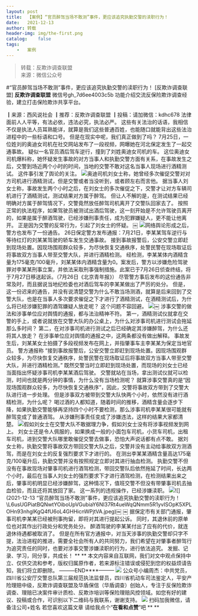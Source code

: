 ```yaml
---
layout:	post
title:	【案例】“官员醉驾当场不敢测”事件，更应该追究执勤交警的渎职行为！
date:	2021-12-13
author:	转载
header-img:	img/the-first.png
catalog:	false
tags:
	-	案例
---
```


<blockquote><p>转载：反欺诈调查联盟<br>
来源：微信公众号</p></blockquote>

#“官员醉驾当场不敢测”事件，更应该追究执勤交警的渎职行为！
[反欺诈调查联盟]
**反欺诈调查联盟**
微信号gh_7d6ee4003c5b
功能介绍交流反保险欺诈调查经验，建立打击保险欺诈共享平台。

┃来源：西风说社会
┃推荐：反欺诈调查联盟
┃投稿：请加微信：kdhc678
法律面前人人平等，有法必依，违法必究，执法必严。
这些有关法治的话语，我相信不仅是执法人员耳熟能详，就算是我们这些普通百姓，也能随口就能背出这些法治进程中的一些标语和口号。
但是在现实中呢，我们真正做到了吗？
7月25日，一位姓刘的奥迪女司机在社交网站发布了一段视频，网曝她在河北保定发生了一起交通事故。
疑似一名官员酒后驾车逆行，撞到了刘姓奥迪女司机的车。
这位奥迪女司机爆料称，她怀疑发生事故的对方当事人和执勤交警方面有关系，在事故发生之后，交警到场近两个小时的时间，当地的交警不敢对这名当事人现场进行酒精测试。
这件事引发了舆论的关注。
![]({{site.baseurl}}/postimg/L6usUGPiatBQNwtYOiboUpVGubiaY6NI37RUv5RKquiac7BicNX9ibz6qJNcfkhXVdZcRViaKPt5XMmwARuzTLg04ibUkg.jpeg)​
奥迪司机刘女士称，她曾经多次催促交警对对方司机进行酒精测试，但是交警或者当没听到，或者顾左右而言他。
据当事人刘女士称，事故发生两个小时之后，在刘女士的多次催促之下，交警才让对方车辆司机进行了酒精测试，测试结果对方属于醉驾。
但让人不解的是，在测试结果已经明确对方属于醉驾情况下，交警竟然放任醉驾司机离开了交警队回家去了。
按照正常的执法程序，如果驾驶员被测试出酒后驾驶，这一刻开始是不允许驾驶员离开的，如果是属于醉酒驾驶，已经涉嫌刑事责任，成为犯罪嫌疑人，更不能让他离开。
正是因为交警的反常行为，引起了刘女士的怀疑。
￼
![]({{site.baseurl}}/postimg/L6usUGPiatBQNwtYOiboUpVGubiaY6NI37RibmoX7xh0WbVheKiaicCtg80tCyFZ0txnlibtGRdFssHRfT8956uH1xSLQ.jpeg)​
网络舆论形成之后，警方也发布了一份通告。
26日保定警方发布通报：7月21日，李某某驾车逆行与等待红灯的刘某某驾驶的轿车发生交通事故。
接到事故报警后，公安交警立即赶到现场处置。因现场围观群众较多，为尽快恢复交通秩序，处警民警在现场取证后将事故双方当事人带至交警大队，并进行酒精检测。
经检测，李某某体内酒精含量为175毫克/100毫升，刘某某体内酒精含量为0。案发后，警方以涉嫌危险驾驶罪对李某某刑事立案，并依法采取刑事强制措施。此案已于7月26日侦查终结，将于7月27日移送起诉。（7月26日《北京青年报》）
尽管警方事后发布的这份通告非常及时，而且据说当地纪检委也对酒后驾车的李某某做出了严厉的处分。
但是，这一份迟来的通告，并没有说清楚交警为什么不敢当场测酒，就算是后来回到了交警大队，也是在当事人多次要求催促之下才进行了酒精测试，在酒精测试后，为什么将已经涉嫌犯罪的酒驾嫌疑人放走呢？
这个问题不容回避。
![]({{site.baseurl}}/postimg/L6usUGPiatBQNwtYOiboUpVGubiaY6NI37R1KEZxbkfr2cwM35ia7PEK1NDia9cg0cajSauAnSVC2QAYx1KZPiaJgjMA.png)​
￼
涉事交警的做法和涉事单位应对舆情的通报，都与法治精神不符。
第一，酒精测试仪就拿在交警的手上，或者说就放在交警大队的办公桌上，为什么对涉事司机进行测试会拖延那么多时间？
第二，在对涉事司机进行测试之后已经确定其涉嫌醉驾，为什么还将其人放走？
在涉事单位应对舆情的通报之中，这两条都没有做出解释。
事故发生后，刘某某女士拍摄了多段视频发布在网上，并指肇事车主李某某为保定当地官员。
警方通报称
“接到事故报警后，公安交警立即赶到现场处置。因现场围观群众较多，为尽快恢复交通秩序，处警民警在现场取证后将事故双方当事人带至交警大队，并进行酒精检测。”
既然交警当时立即赶到现场处置，而现场的刘女士已经当面指出怀疑涉事司机李某某酒后驾驶。
交警就站在当场，拿出测试仪就可以检测，时间也就是两分钟的事情，为什么没有当场检测呢？
就算涉事交警真的是“因现场围观群众较多，为尽快恢复交通秩序”，因此，交警将事故双方带到了交警大队进行进一步处理。
但是涉事双方被带到交警大队快两个小时，依然没有进行酒精检测，为什么呢？
喝过酒的人都知道，随着时间的推移，酒精含量会逐步下降，如果执勤交警能够再坚持四个小时不要检测，那么涉事司机李某某很可能就有醉驾变成了普通酒驾。
从涉嫌刑事责任变成了涉嫌违法，这样的结果大家都清楚。
![]({{site.baseurl}}/postimg/L6usUGPiatBQNwtYOiboUpVGubiaY6NI37RsCOanJBbaBepKftVZwPMicDHAu8rNicRNXE5TX0HR7RIgAAfPrBuRqgA.jpeg)​
假如刘女士在交警大队不敢据理力争，假如刘女士没有将涉事视频发到网上。
刘女士还是令人佩服的，如果换成一般的小面包车司机，小货车司机，出租车司机，进到交警大队哪里敢催促交警去做事，恐怕大声说话都有点不敢。
据刘女士称，执勤交警将事故双方带回交警大队之后，交警并没有主动给事故双方测酒驾，而是在刘女士的反复强烈要求下才进行的。
在测出李某某酒精含量高达175毫克/100毫升后，执勤交警并没有按照规定立即对其进行抽血检测。
执勤交警不但没有在事故现场对肇事司机进行酒驾检测，带回交警队后依然拖延了时间，长达两个小时，最后在当事人刘女士的强烈要求下才进行酒驾检测，在检测结果出来之后，肇事司机明显已经涉嫌醉驾，这种情况下，值班交警不但没有带肇事司机去抽血检验，而且还将其放回了家。
这一系列的违规操作，已经涉嫌渎职。
![]({{site.baseurl}}/postimg/L6usUGPiatBQNwtYOiboUpVGubiaY6NI37R3fRFWUSC9sHzicgIo2dBSD8Iq3x630KtKCJsZqYfHibEm6qv9GRtKyHg.jpeg)​![](2021-12-13
“官员醉驾当场不敢测”事件，更应该追究执勤交警的渎职行为！\\L6usUGPiatBQNwtYOiboUpVGubiaY6NI37Rt4ueWqQNmm5R1yvISOpK5XPLOHn93nhglKgQ4fU6oL4GHHicnWPjtVA.jpeg)​
￼
￼
据保定市有关部门通报，肇事司机李某某已经被刑事拘留，即将对其进行提起公诉。
同时，其退休前的原单位也对其作出行政处分和党务处分。
醉酒驾驶的李某某付出了应有的代价，就连退休待遇都被取消了。
但是在所有官方通报中，对当天涉事的执勤交警却只字不提，法治进程的推进，需要全社会所有人的共同努力，我们希望在对肇事者醉驾行为追究责任的同时，也要对涉事交警涉嫌渎职的行为，进行依法追究。
发掘、记录、学习，同分享，共成长！
**
**
本文内容来自互联网，我们对文中观点保持中立、仅供交流和参考，版权归属原作者，若来源标注错误或侵犯到您的权益烦请告知，我们将立即删除。
———END****———
![]({{site.baseurl}}/postimg/L6usUGPiatBSs5Yxdp5NU9dpdqWanE7Mq7XpTo0mwlia1gia9NNFGTRYKdpVvrK2KgpAPictg52F8U9sicXI1jQ1dzA.jpeg)
公众号小编周杰：中共党员，四川省公安厅交警总队第三届规范执法监督员，四川省机动车司法鉴定人，平安产险理赔中级，反欺诈调查联盟及华盾保信（华盾调查）创始人，专注于反保险欺诈调查、理赔已决案件审计质检、反欺诈培训等保险理赔风控领域。如您有好的建议、投稿或合作，可识别以下二维码与我联系，谢谢支持。
![]({{site.baseurl}}/postimg/L6usUGPiatBS3wrVRuWQYeic3juNbQs2kiaCeq6U3Y7sobzUaIjwichkaPNyMQzDdM5fXhxqgA74BJYGaLDib5TIqKA.jpeg)
扫码加我微信，请备注公司+姓名
若您喜欢这篇文章
请给我点个“**在看和点赞**”吧
**
**
